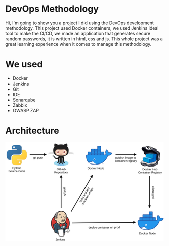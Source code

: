 # DevOps Methodology
Hi, I'm going to show you a project I did using the DevOps development methodology. This project used Docker containers, we used Jenkins ideal tool to make the CI/CD, we made an application that generates secure random passwords, it is written in html, css and js. This whole project was a great learning experience when it comes to manage this methodology.

# We used
- Docker
- Jenkins
- Git
- IDE
- Sonarqube
- Zabbix
- OWASP ZAP

# Architecture
![architecture](./assets/jenkins_pipeline.png)


